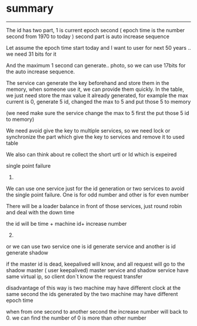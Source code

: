 # summary 



---

The id has two part, 1 is current epoch second ( epoch time is the number second from 1970 to today ) second part is auto increase sequence



Let assume the epoch time start today and I want to user for next 50 years .. we need 31 bits for it

And the maximum 1 second can generate.. photo, so we can use 17bits for the auto increase sequence.





The service can generate the key beforehand and store them in the memory, when someone use it, we can provide them quickly. In the table, we just need store the max value it already generated, for example the max current is 0, generate 5 id, changed the max to 5 and put those 5 to memory



(we need make sure the service change the max to 5 first the put those 5 id to memory)



We need avoid give the key to multiple services, so we need lock or synchronize the part which give the key to services and remove it to used table



We also can think about re collect the short urtl or Id which is expeired





single point failure



1.

We can use one service just for the id generation or two services to avoid the single point failure. One is for odd number and other is for even number



There will be a loader balance in front of those services, just round robin and deal with the down time



the id will be time + machine id+ increase number



2.

or we can use two service one is id generate service and another is id generate shadow



if the master id is dead, keepalived will know, and all request will go to the shadow master ( user keepalived) master service and shadow service have same virtual ip, so client don`t know the request transfer





disadvantage of this way is two machine may have different clock at the same second the ids generated by the two machine may have different epoch time



when from one second to another second the increase number will back to 0. we can find the number of 0 is more than other number


















